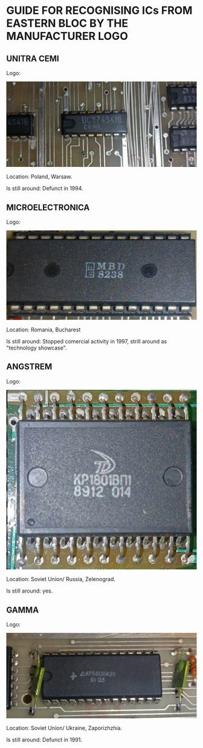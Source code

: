 # GUIDE FOR RECOGNISING ICs FROM EASTERN BLOC BY THE MANUFACTURER LOGO 


## UNITRA CEMI
Logo:

![alt text](https://github.com/RetroNora/Guide_for_Eastern_ICs/blob/main/Logos/CEMI.jpg)

Location: Poland, Warsaw.

Is still around: Defunct in 1994.

## MICROELECTRONICA
Logo:

![alt text](https://github.com/RetroNora/Guide_for_Eastern_ICs/blob/main/Logos/Microelectronica.jpg)

Location: Romania, Bucharest

Is still around: Stopped comercial activity in 1997, strill around as "technology showcase".

## ANGSTREM
Logo:

![alt text](https://github.com/RetroNora/Guide_for_Eastern_ICs/blob/main/Logos/Angstrem.jpg)

Location: Soviet Union/ Russia, Zelenograd.

Is still around: yes.


## GAMMA
Logo:

![alt text](https://github.com/RetroNora/Guide_for_Eastern_ICs/blob/main/Logos/Gamma.jpg)

Location: Soviet Union/ Ukraine, Zaporizhzhia.

Is still around: Defunct in 1991.
